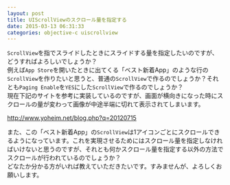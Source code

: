 ```yaml
---
layout: post
title: UIScrollViewのスクロール量を指定する
date: 2015-03-13 06:31:33
categories: objective-c uiscrollview
---
```

<!-- {% raw %} -->
<p><code>ScrollView</code>を指でスライドしたときにスライドする量を指定したいのですが、どうすればよろしいでしょうか？<br>
例えば<code>App Store</code>を開いたときに出てくる「ベスト新着App」のような行の<code>ScrollView</code>を作りたいと思うと、普通の<code>ScrollView</code>で作るのでしょうか？それとも<code>Paging Enable</code>を<code>YES</code>にした<code>ScrollView</code>で作るのでしょうか？<br>
現在下記のサイトを参考に実装しているのですが、画面が横向きになった時にスクロールの量が変わって画像が中途半端に切れて表示されてしまいます。</p>

<p><a href="http://www.yoheim.net/blog.php?q=20120715" rel="nofollow">http://www.yoheim.net/blog.php?q=20120715</a></p>

<p>また、この「ベスト新着App」の<code>ScrollView</code>は1アイコンごとにスクロールできるようになっています。これを実現させるためにはスクロール量を指定しなければいけないと思うのですが、それとも何かスクロール量を指定する以外の方法でスクロールが行われているのでしょうか？<br>
どなたか分かる方がいれば教えていただきたいです。すみませんが、よろしくお願いします。</p>
<!-- {% endraw %} -->
